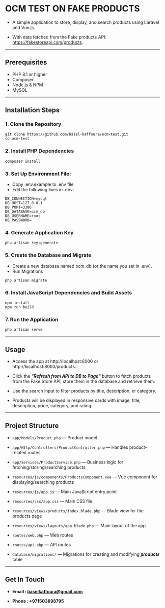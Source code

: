 # OCM TEST ON FAKE PRODUCTS

- A simple application to store, display, and search products using Laravel and Vue.js.

- With data fetched from the Fake products API: https://fakestoreapi.com/products.
____________________________________________________________________
## Prerequisites

- PHP 8.1 or higher
- Composer
- Node.js & NPM
- MySQL
____________________________________________________________________
## Installation Steps

### 1. Clone the Repository

```
git clone https://github.com/basel-kaffoura/ocm-test.git
cd ocm-test
```


### 2. Install PHP Dependencies

```
composer install
```


### 3. Set Up Environment File:

- Copy .env.example to .env file
- Edit the following lines in .env:

```
DB_CONNECTION=mysql
DB_HOST=127.0.0.1
DB_PORT=3306
DB_DATABASE=ocm_db
DB_USERNAME=root
DB_PASSWORD=
```


### 4. Generate Application Key

```
php artisan key:generate
```


### 5. Create the Database and Migrate

- Create a new database named ocm_db (or the name you set in .env).
- Run Migrations

```
php artisan migrate
```


### 6. Install JavaScript Dependencies and Build Assets

```
npm install
npm run build
```


### 7. Run the Application

```
php artisan serve
```
____________________________________________________________________
## Usage

- Access the app at http://localhost:8000 or http://localhost:8000/products.

- Click the _**"Refresh from API to DB to Page"**_ button to fetch products from the Fake Store API, store them in the database and retrieve them.

- Use the search input to filter products by title, description, or category.

- Products will be displayed in responsive cards with image, title, description, price, category, and rating.
____________________________________________________________________
## Project Structure

- `app/Models/Product.php` — Product model

- `app/Http/Controllers/ProductController.php` — Handles product-related routes

- `app/Services/ProductService.php` — Business logic for fetching/storing/searching products

- `resources/js/components/ProductsComponent.vue` — Vue component for displaying/searching products

- `resources/js/app.js` — Main JavaScript entry point

- `resources/css/app.css` — Main CSS file

- `resources/views/products/index.blade.php` — Blade view for the products page

- `resources/views/layouts/app.blade.php` — Main layout of the app

- `routes/web.php` — Web routes

- `routes/api.php` — API routes

- `database/migrations/` — Migrations for creating and modifying _**products**_ table
____________________________________________________________________
## Get In Touch

- **Email : baselkaffoura@gmail.com**

- **Phone : +971503898795**
